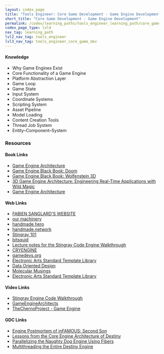 ```yaml
---
layout: codex_page
title: "Tools Engineer: Core Game Development - Game Engine Development"
short_title: "Core Game Development - Game Engine Development"
permalink: /codex/learning_paths/tools_engineer_learning_path/core_game_development/engine_development
codex_page_type: lvl4
nav_tag: learning_path
lvl2_nav_tag: tools_engineer
lvl3_nav_tag: tools_engineer_core_game_dev
---
```


#### Knowledge
- Why Game Engines Exist
- Core Functionality of a Game Engine
- Platform Abstraction Layer
- Game Loop
- Game State
- Input System
- Coordinate Systems
- Scripting System 
- Asset Pipeline
- Model Loading
- Content Creation Tools
- Thread Job System
- Entity–Component–System

### Resources

#### Book Links
- [Game Engine Architecture](https://www.amazon.com/Engine-Architecture-Third-Jason-Gregory/dp/1138035459)
- [Game Engine Black Book: Doom ](https://www.amazon.com/Game-Engine-Black-Book-Doom/dp/1987418433/)
- [Game Engine Black Book: Wolfenstein 3D](https://www.amazon.com/Game-Engine-Black-Book-Wolfenstein/dp/1727646703/)
- [3D Game Engine Architecture: Engineering Real-Time Applications with Wild Magic](https://www.amazon.com/Game-Engine-Architecture-Engineering-Applications/dp/012229064X/)
- [Game Engine Architecture](https://www.amazon.com/Engine-Architecture-Third-Jason-Gregory/dp/1138035459)

#### Web Links
- [FABIEN SANGLARD'S WEBSITE](http://fabiensanglard.net)
- [our machinery](https://ourmachinery.com/post/)
- [handmade hero](https://handmadehero.org/watch)
- [handmade.network](https://hero.handmade.network)
- [Stingray 101](https://github.com/niklasfrykholm/tech-summit-2016/blob/master/draft.md)
- [bitsquid](https://bitsquid.blogspot.com)
- [Lecture notes for the Stingray Code Engine Walkthrough](https://github.com/niklasfrykholm/stingray-engine-code-walkthrough)
- [CRYENGINE](https://github.com/CRYTEK/CRYENGINE)
- [gamedevs.org](https://www.gamedevs.org/)
- [Electronic Arts Standard Template Library](https://github.com/electronicarts/EASTL)
- [Data Oriented Design](https://github.com/dbartolini/data-oriented-design)
- [Molecular Musings](https://blog.molecular-matters.com)
- [Electronic Arts Standard Template Library](https://github.com/electronicarts/EASTL)

#### Video Links
- [Stingray Engine Code Walkthrough](https://www.youtube.com/watch?v=LgbSYxf9vT4&list=PLUxuJBZBzEdxzVpoBQY9agA8JUgNkeYSV)
- [GameEngineArchitects](https://www.youtube.com/user/GameEngineArchitects)
- [TheChernoProject - Game Engine](https://www.youtube.com/playlist?list=PLlrATfBNZ98dC-V-N3m0Go4deliWHPFwT)

#### GDC Links
- [Engine Postmortem of inFAMOUS: Second Son](https://www.gdcvault.com/play/1020399/Engine-Postmortem-of-inFAMOUS-Second)
- [Lessons from the Core Engine Architecture of Destiny](https://gdcvault.com/play/1022106/Lessons-from-the-Core-Engin)
- [Parallelizing the Naughty Dog Engine Using Fibers](https://www.gdcvault.com/play/1022187/Parallelizing-the-Naughty-Dog-Engin)
- [Multithreading the Entire Destiny Engine](https://www.youtube.com/watch?v=v2Q_zHG3vqg)
